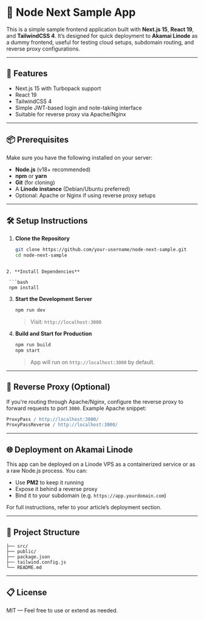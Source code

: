 # 📝 Node Next Sample App

This is a simple sample frontend application built with **Next.js 15**, **React 19**, and **TailwindCSS 4**.
It’s designed for quick deployment to **Akamai Linode** as a dummy frontend, useful for testing cloud setups, subdomain routing, and reverse proxy configurations.

---

## 🚀 Features

- Next.js 15 with Turbopack support
- React 19
- TailwindCSS 4
- Simple JWT-based login and note-taking interface
- Suitable for reverse proxy via Apache/Nginx

---

## 📦 Prerequisites

Make sure you have the following installed on your server:

- **Node.js** (v18+ recommended)
- **npm** or **yarn**
- **Git** (for cloning)
- A **Linode instance** (Debian/Ubuntu preferred)
- Optional: Apache or Nginx if using reverse proxy setups

---

## 🛠️ Setup Instructions

1. **Clone the Repository**
   ```bash
   git clone https://github.com/your-username/node-next-sample.git
   cd node-next-sample
  ```

2. **Install Dependencies**

   ```bash
   npm install
   ```

3. **Start the Development Server**

   ```bash
   npm run dev
   ```

   > Visit: `http://localhost:3000`

4. **Build and Start for Production**

   ```bash
   npm run build
   npm start
   ```

   > App will run on `http://localhost:3000` by default.

---

## 🧱 Reverse Proxy (Optional)

If you're routing through Apache/Nginx, configure the reverse proxy to forward requests to port `3000`.
Example Apache snippet:

```apache
ProxyPass / http://localhost:3000/
ProxyPassReverse / http://localhost:3000/
```

---

## 🌐 Deployment on Akamai Linode

This app can be deployed on a Linode VPS as a containerized service or as a raw Node.js process. You can:

* Use **PM2** to keep it running
* Expose it behind a reverse proxy
* Bind it to your subdomain (e.g. `https://app.yourdomain.com`)

For full instructions, refer to your article’s deployment section.

---

## 📁 Project Structure

```
├── src/
├── public/
├── package.json
├── tailwind.config.js
└── README.md
```

---

## 📋 License

MIT — Feel free to use or extend as needed.
